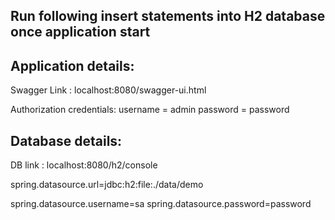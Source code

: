 ## Run following insert statements into H2 database once application start


## Application details:

Swagger Link : localhost:8080/swagger-ui.html

Authorization credentials:
username = admin
password = password

## Database details:

DB link : localhost:8080/h2/console

spring.datasource.url=jdbc:h2:file:./data/demo

spring.datasource.username=sa
spring.datasource.password=password


